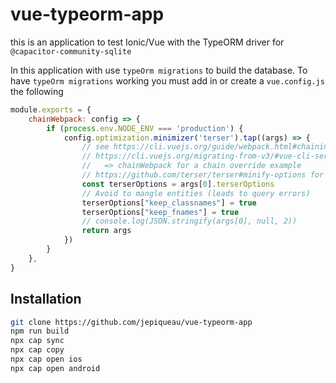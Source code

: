 # vue-typeorm-app

this is an application to test Ionic/Vue with the TypeORM driver for `@capacitor-community-sqlite` 

In this application with use `typeOrm migrations` to build the database.
To have `typeOrm migrations` working you must add in or create a `vue.config.js` the following

```js
module.exports = {
	chainWebpack: config => {
		if (process.env.NODE_ENV === 'production') {
			config.optimization.minimizer('terser').tap((args) => {
				// see https://cli.vuejs.org/guide/webpack.html#chaining-advanced
				// https://cli.vuejs.org/migrating-from-v3/#vue-cli-service
				//   => chainWebpack for a chain override example
				// https://github.com/terser/terser#minify-options for terser options
				const terserOptions = args[0].terserOptions
				// Avoid to mangle entities (leads to query errors)
				terserOptions["keep_classnames"] = true
				terserOptions["keep_fnames"] = true
				// console.log(JSON.stringify(args[0], null, 2))
				return args
			})
		}
	},
}

```

## Installation

```bash
git clone https://github.com/jepiqueau/vue-typeorm-app
npm run build
npx cap sync
npx cap copy
npx cap open ios
npx cap open android
```


